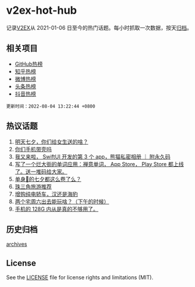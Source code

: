 # v2ex-hot-hub

 记录[V2EX](https://www.v2ex.com/)从 2021-01-06 日至今的热门话题。每小时抓取一次数据，按天[归档](archives)。
 
 ## 相关项目

- [GitHub热榜](https://github.com/snaildev/github-hot-hub)
- [知乎热榜](https://github.com/snaildev/zhihu-hot-hub)
- [微博热榜](https://github.com/snaildev/weibo-hot-hub)
- [头条热榜](https://github.com/snaildev/toutiao-hot-hub)
- [抖音热榜](https://github.com/snaildev/douyin-hot-hub)


 `更新时间：2022-08-04 13:22:44 +0800`

## 热议话题

1. [明天七夕，你们给女生送的啥？](https://www.v2ex.com/t/870459)
1. [你们手机带壳吗](https://www.v2ex.com/t/870547)
1. [我又来啦， SwiftUI 开发的第 3 个 app，熊猫私密相册 ｜ 附永久码](https://www.v2ex.com/t/870471)
1. [写了一个烂大街的单词应用：禅意单词， App Store， Play Store 都上线了。送一堆码给大家。](https://www.v2ex.com/t/870540)
1. [单身🐶的七夕都这么卷了么？](https://www.v2ex.com/t/870480)
1. [珠三角旅游推荐](https://www.v2ex.com/t/870447)
1. [增购纯电轿车，汉还是海豹](https://www.v2ex.com/t/870542)
1. [两个宅周六出去能玩啥？（下午的时候）](https://www.v2ex.com/t/870516)
1. [手机的 128G 内从是真的不够用了。](https://www.v2ex.com/t/870607)

## 历史归档

[archives](archives)

## License

See the [LICENSE](LICENSE) file for license rights and limitations (MIT).
